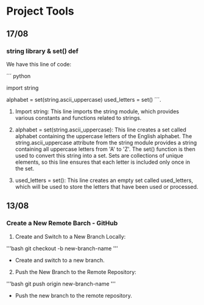 # Project Tools

## 17/08

### string library & set() def 

We have this line of code:

´´´
python

import string

alphabet = set(string.ascii_uppercase)
used_letters = set()
´´´.

1. Import string: This line imports the string module, which provides various constants and functions related to strings.

2. alphabet = set(string.ascii_uppercase): This line creates a set called alphabet containing the uppercase letters of the English alphabet. The string.ascii_uppercase attribute from the string module provides a string containing all uppercase letters from 'A' to 'Z'. The set() function is then used to convert this string into a set. Sets are collections of unique elements, so this line ensures that each letter is included only once in the set.

3. used_letters = set(): This line creates an empty set called used_letters, which will be used to store the letters that have been used or processed.



## 13/08

### Create a New Remote Barch - GitHub

1. Create and Switch to a New Branch Locally:

'''bash
git checkout -b new-branch-name
'''
- Create and switch to a new branch.

2. Push the New Branch to the Remote Repository:

'''bash
git push origin new-branch-name
'''
- Push the new branch to the remote repository.